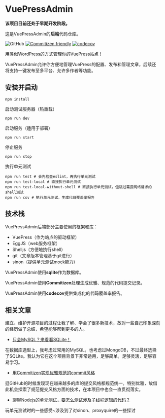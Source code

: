 # VuePressAdmin

**该项目目前还处于早期开发阶段。**

这是VuePressAdmin的**后端**代码仓库。

![GitHub](https://img.shields.io/github/license/shadowfish07/VuePressAdmin-backend)
[![Commitizen friendly](https://img.shields.io/badge/commitizen-friendly-brightgreen.svg)](http://commitizen.github.io/cz-cli/)
[![codecov](https://codecov.io/gh/shadowfish07/VuePressAdmin-backend/branch/main/graph/badge.svg?token=W4S7NR20G7)](https://codecov.io/gh/shadowfish07/VuePressAdmin-backend)

用类似WordPress的方式管理你的VuePress站点！

VuePressAdmin允许你方便地管理VuePress的配置、发布和管理文章，后续还将支持一键发布至多平台、允许多作者等功能。

## 安装并启动

```shell
npm install
``` 

启动测试服务器（热重载）

```shell
npm run dev
```

启动服务（适用于部署）

```shell
npm run start
```

停止服务

```shell
npm run stop
```

执行单元测试

```shell
npm run test # 会先检查eslint，再执行单元测试
npm run test-local # 直接执行单元测试
npm run test-local-without-shell # 直接执行单元测试，但跳过需要网络请求的shell测试
npm run cov # 执行单元测试，生成代码覆盖率报告
```

## 技术栈

VuePressAdmin后端部分主要使用的框架和库：

- VuePress（作为站点的驱动框架）
- EggJS（web服务框架）
- Shelljs（方便地执行shell）
- git（文章版本管理基于git进行）
- sinon（提供单元测试mock能力）

VuePressAdmin使用**sqlite**作为数据库。

VuePressAdmin使用**Commitizen**处理生成优雅、规范的代码提交记录。

VuePressAdmin使用**codecov**提供集成化的代码覆盖率报告。

## 相关文章

建立、维护开源项目的过程让我了解、学会了很多新技术，故对一些自己印象深刻的经历做了总结，希望能够帮到更多的人。

- [只会MySQL？来看看SQLite！](https://blog.shadowfish0.top/2022-04-20-sqlite-de-te-dian.html)

在数据库选型上，我考虑过常用的MySQL，也考虑过MongoDB，不过最终选择了SQLite。我认为它在这个项目背景下非常适用，足够简单，足够灵活，足够容易学习。

- [用Commitizen实现优雅规范的commit风格](https://blog.shadowfish0.top/2022-04-28--gui-fan-hua-de-dai-ma-ti-jiao.html)

逛GitHub的时候发现现在越来越多的库的提交风格都规范统一，特别优雅，故借此机会探索了规范提交风格方面的技术，在本项目中也会一直贯彻落实。

- [聊聊Nodejs的单元测试，要怎么测试涉及子线程逻辑的代码？](https://blog.shadowfish0.top/2022-05-05-nodejs-dan-yuan-ce-shi.html)

玩单元测试时的一些感受~涉及到了对sinon、proxyquire的一些探讨
